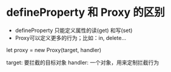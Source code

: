 # defineProperty 和 Proxy 的区别
- defineProperty 只能定义属性的读(get) 和写(set)
- Proxy可以定义更多的行为；比如：in, delete...

let proxy = new Proxy(target, handler)

target: 要拦截的目标对象
handler: 一个对象，用来定制拦截行为
